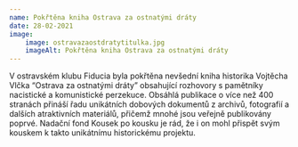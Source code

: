 ```yaml
---
name: Pokřtěna kniha Ostrava za ostnatými dráty
date: 28-02-2021
image:
    image: ostravazaostdratytitulka.jpg
    imageAlt: Pokřtěna kniha Ostrava za ostnatými dráty
---
```

V ostravském klubu Fiducia byla pokřtěna nevšední kniha historika Vojtěcha Vlčka &#8220;Ostrava za ostnatými dráty&#8221; obsahující rozhovory s pamětníky nacistické a komunistické perzekuce. Obsáhlá publikace o více než 400 stranách přináší řadu unikátních dobových dokumentů z archivů, fotografií a dalších atraktivních materiálů, přičemž mnohé jsou veřejně publikovány poprvé. Nadační fond Kousek po kousku je rád, že i on mohl přispět svým kouskem k takto unikátnímu historickému projektu.
